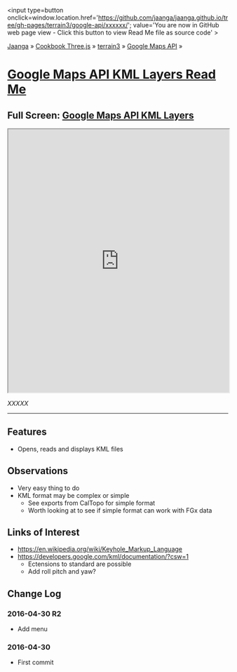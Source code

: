 ﻿<span style=display:none; >[You are now in GitHub source code view - click this link to view Read Me file as a web page]
( https://jaanga.github.io/terrain3/google-api/xxxxxx/index.html#readme.md "View file as a web page." ) </span>
<input type=button onclick=window.location.href='https://github.com/jaanga/jaanga.github.io/tree/gh-pages/terrain3/google-api/xxxxxx/'; value='You are now in GitHub web page view - Click this button to view Read Me file as source code' >

[Jaanga]( http://jaanga.github.io ) &raquo; [Cookbook Three.js]( http://jaanga.github.io/cookbook-threejs/  ) &raquo;
[terrain3]( https://jaanga.github.io/terrain3/ ) &raquo; [Google Maps API]( https://jaanga.github.io/terrain3/google-api/ ) &raquo;

[Google Maps API KML Layers Read Me]( jaanga.github.io/terrain3/google-api/google-maps-api-kml-layers/index.html#readme.md )
===

## Full Screen: [Google Maps API KML Layers]( jaanga.github.io/terrain3/google-api/google-maps-api-kml-layers/index.html )


<img src="" style=display:none; width=800 >

<iframe src=https://jaanga.github.io/terrain3/google-api/google-maps-api-kml-layers/index.html width=100% height=600px ></iframe>

_XXXXX_

***


## Features

* Opens, reads and displays KML files


## Observations

* Very easy thing to do
* KML format may be complex or simple
	* See exports from CalTopo for simple format
	* Worth looking at to see if simple format can work with FGx data


## Links of Interest

* https://en.wikipedia.org/wiki/Keyhole_Markup_Language
* https://developers.google.com/kml/documentation/?csw=1
	* Ectensions to standard are possible
	* Add roll pitch and yaw?


## Change Log

### 2016-04-30 R2

* Add menu

### 2016-04-30

* First commit
